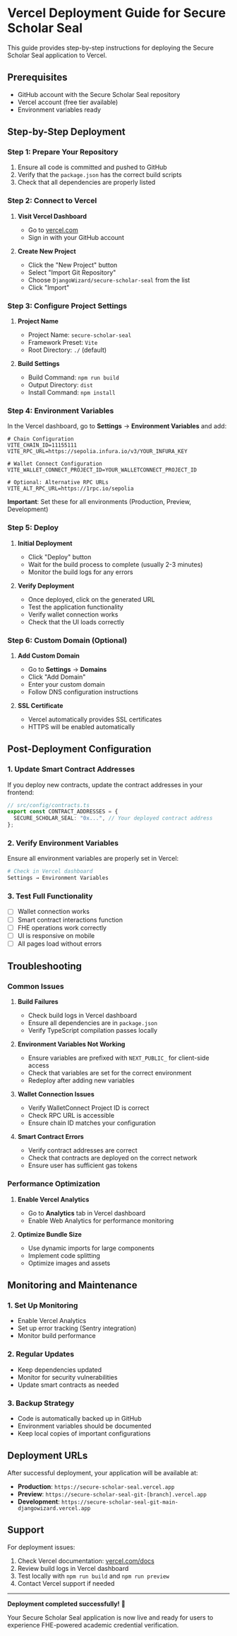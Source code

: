 # Vercel Deployment Guide for Secure Scholar Seal

This guide provides step-by-step instructions for deploying the Secure Scholar Seal application to Vercel.

## Prerequisites

- GitHub account with the Secure Scholar Seal repository
- Vercel account (free tier available)
- Environment variables ready

## Step-by-Step Deployment

### Step 1: Prepare Your Repository

1. Ensure all code is committed and pushed to GitHub
2. Verify that the `package.json` has the correct build scripts
3. Check that all dependencies are properly listed

### Step 2: Connect to Vercel

1. **Visit Vercel Dashboard**
   - Go to [vercel.com](https://vercel.com)
   - Sign in with your GitHub account

2. **Create New Project**
   - Click the "New Project" button
   - Select "Import Git Repository"
   - Choose `DjangoWizard/secure-scholar-seal` from the list
   - Click "Import"

### Step 3: Configure Project Settings

1. **Project Name**
   - Project Name: `secure-scholar-seal`
   - Framework Preset: `Vite`
   - Root Directory: `./` (default)

2. **Build Settings**
   - Build Command: `npm run build`
   - Output Directory: `dist`
   - Install Command: `npm install`

### Step 4: Environment Variables

In the Vercel dashboard, go to **Settings** → **Environment Variables** and add:

```env
# Chain Configuration
VITE_CHAIN_ID=11155111
VITE_RPC_URL=https://sepolia.infura.io/v3/YOUR_INFURA_KEY

# Wallet Connect Configuration
VITE_WALLET_CONNECT_PROJECT_ID=YOUR_WALLETCONNECT_PROJECT_ID

# Optional: Alternative RPC URLs
VITE_ALT_RPC_URL=https://1rpc.io/sepolia
```

**Important**: Set these for all environments (Production, Preview, Development)

### Step 5: Deploy

1. **Initial Deployment**
   - Click "Deploy" button
   - Wait for the build process to complete (usually 2-3 minutes)
   - Monitor the build logs for any errors

2. **Verify Deployment**
   - Once deployed, click on the generated URL
   - Test the application functionality
   - Verify wallet connection works
   - Check that the UI loads correctly

### Step 6: Custom Domain (Optional)

1. **Add Custom Domain**
   - Go to **Settings** → **Domains**
   - Click "Add Domain"
   - Enter your custom domain
   - Follow DNS configuration instructions

2. **SSL Certificate**
   - Vercel automatically provides SSL certificates
   - HTTPS will be enabled automatically

## Post-Deployment Configuration

### 1. Update Smart Contract Addresses

If you deploy new contracts, update the contract addresses in your frontend:

```typescript
// src/config/contracts.ts
export const CONTRACT_ADDRESSES = {
  SECURE_SCHOLAR_SEAL: "0x...", // Your deployed contract address
};
```

### 2. Verify Environment Variables

Ensure all environment variables are properly set in Vercel:

```bash
# Check in Vercel dashboard
Settings → Environment Variables
```

### 3. Test Full Functionality

- [ ] Wallet connection works
- [ ] Smart contract interactions function
- [ ] FHE operations work correctly
- [ ] UI is responsive on mobile
- [ ] All pages load without errors

## Troubleshooting

### Common Issues

1. **Build Failures**
   - Check build logs in Vercel dashboard
   - Ensure all dependencies are in `package.json`
   - Verify TypeScript compilation passes locally

2. **Environment Variables Not Working**
   - Ensure variables are prefixed with `NEXT_PUBLIC_` for client-side access
   - Check that variables are set for the correct environment
   - Redeploy after adding new variables

3. **Wallet Connection Issues**
   - Verify WalletConnect Project ID is correct
   - Check RPC URL is accessible
   - Ensure chain ID matches your configuration

4. **Smart Contract Errors**
   - Verify contract addresses are correct
   - Check that contracts are deployed on the correct network
   - Ensure user has sufficient gas tokens

### Performance Optimization

1. **Enable Vercel Analytics**
   - Go to **Analytics** tab in Vercel dashboard
   - Enable Web Analytics for performance monitoring

2. **Optimize Bundle Size**
   - Use dynamic imports for large components
   - Implement code splitting
   - Optimize images and assets

## Monitoring and Maintenance

### 1. Set Up Monitoring

- Enable Vercel Analytics
- Set up error tracking (Sentry integration)
- Monitor build performance

### 2. Regular Updates

- Keep dependencies updated
- Monitor for security vulnerabilities
- Update smart contracts as needed

### 3. Backup Strategy

- Code is automatically backed up in GitHub
- Environment variables should be documented
- Keep local copies of important configurations

## Deployment URLs

After successful deployment, your application will be available at:

- **Production**: `https://secure-scholar-seal.vercel.app`
- **Preview**: `https://secure-scholar-seal-git-[branch].vercel.app`
- **Development**: `https://secure-scholar-seal-git-main-djangowizard.vercel.app`

## Support

For deployment issues:

1. Check Vercel documentation: [vercel.com/docs](https://vercel.com/docs)
2. Review build logs in Vercel dashboard
3. Test locally with `npm run build` and `npm run preview`
4. Contact Vercel support if needed

---

**Deployment completed successfully!** 🎉

Your Secure Scholar Seal application is now live and ready for users to experience FHE-powered academic credential verification.
